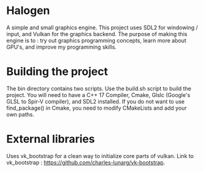 # Halogen
A simple and small graphics engine. This project uses SDL2 for windowing / input, and Vulkan for the graphics backend. 
The purpose of making this engine is to : try out graphics programming concepts, learn more about GPU's, and improve my programming skills.

# Building the project
The bin directory contains two scripts. Use the build.sh script to build the project. 
You will need to have a C++ 17 Compiler, Cmake, Glslc (Google's GLSL to Spir-V compiler), and SDL2 installed. 
If you do not want to use find_package() in Cmake, you need to modify CMakeLists and add 
your own paths.

# External libraries
Uses vk_bootstrap for a clean way to initialize core parts of vulkan.
Link to vk_bootstrap : https://github.com/charles-lunarg/vk-bootstrap.



